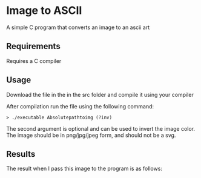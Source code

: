 # Image to ASCII

A simple C program that converts an image to an ascii art

## Requirements

Requires a C compiler

## Usage

Download the file in the in the src folder and compile it using your compiler

After compilation run the file using the following command:

```
> ./executable Absolutepathtoimg (?inv)
```

The second argument is optional and can be used to invert the image color.
The image should be in png/jpg/jpeg form, and should not be a svg.

## Results

The result when I pass this image to the program is as follows:

